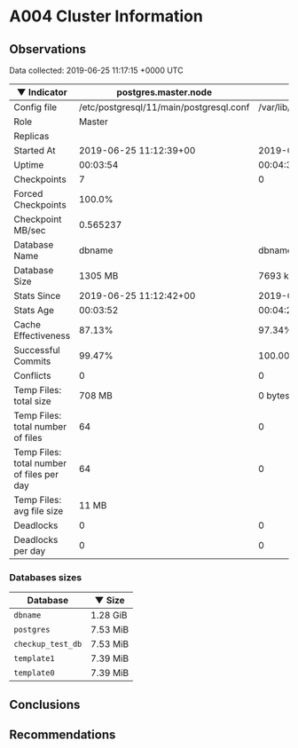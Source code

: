 # A004 Cluster Information #

## Observations ##
Data collected: 2019-06-25 11:17:15 +0000 UTC  

|&#9660;&nbsp;Indicator | postgres.master.node | postgres.replica.node |
|--------|-------|-------- |
|Config file |/etc/postgresql/11/main/postgresql.conf|/var/lib/postgresql/11/secondary/postgresql.conf|
|Role |Master|<no value>|
|Replicas ||<no value>|
|Started At |2019-06-25&nbsp;11:12:39+00|2019-06-25 11:12:46+00|
|Uptime |00:03:54|00:04:30|
|Checkpoints |7|0|
|Forced Checkpoints |100.0%|<no value>|
|Checkpoint MB/sec |0.565237|<no value>|
|Database Name |dbname|dbname|
|Database Size |1305&nbsp;MB|7693 kB|
|Stats Since |2019-06-25&nbsp;11:12:42+00|2019-06-25 11:12:52+00|
|Stats Age |00:03:52|00:04:23|
|Cache Effectiveness |87.13%|97.34%|
|Successful Commits |99.47%|100.00%|
|Conflicts |0|0|
|Temp Files: total size |708&nbsp;MB|0 bytes|
|Temp Files: total number of files |64|0|
|Temp Files: total number of files per day |64|0|
|Temp Files: avg file size |11&nbsp;MB|<no value>|
|Deadlocks |0|0|
|Deadlocks per day |0|0|


### Databases sizes ###

| Database | &#9660;&nbsp;Size |
|----------|--------|
| `dbname` | 1.28&nbsp;GiB |
| `postgres` | 7.53&nbsp;MiB |
| `checkup_test_db` | 7.53&nbsp;MiB |
| `template1` | 7.39&nbsp;MiB |
| `template0` | 7.39&nbsp;MiB |


## Conclusions ##


## Recommendations ##

